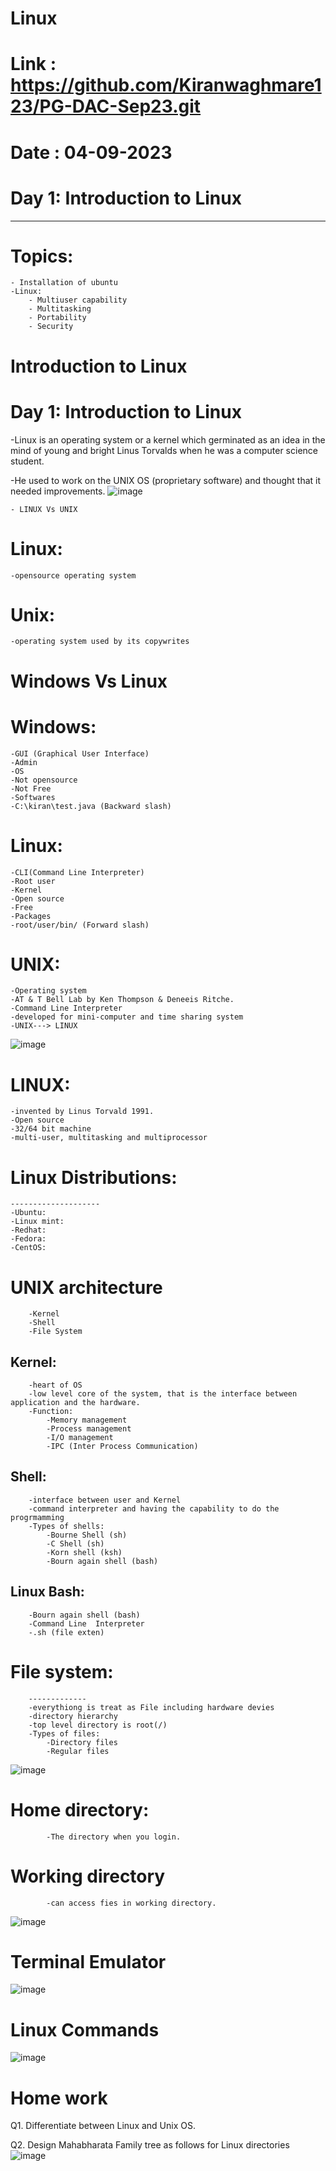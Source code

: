 
# Linux
# Link : https://github.com/Kiranwaghmare123/PG-DAC-Sep23.git

# Date : 04-09-2023
# Day 1: Introduction to Linux
----------------------------------
# Topics:
	- Installation of ubuntu
	-Linux: 
		- Multiuser capability
		- Multitasking
		- Portability
		- Security
  
# Introduction to Linux

# Day 1: Introduction to Linux

-Linux is an operating system or a kernel which germinated as an idea in the mind of young and bright Linus Torvalds when he was a computer science student. 

-He used to work on the UNIX OS (proprietary software) and thought that it needed improvements.
![image](https://github.com/Kiranwaghmare123/PG-DAC-Sep23/assets/72081819/b7a692e9-7881-476d-9b7b-9ba371f97607)

	
	- LINUX Vs UNIX
# Linux:
	-opensource operating system
		
# Unix:
	-operating system used by its copywrites
	

# Windows Vs Linux
	
# Windows:
	-GUI (Graphical User Interface)
	-Admin
	-OS
	-Not opensource
	-Not Free
	-Softwares
	-C:\kiran\test.java (Backward slash)
	
# Linux:
	-CLI(Command Line Interpreter)
	-Root user
	-Kernel
	-Open source
	-Free
	-Packages
	-root/user/bin/ (Forward slash)
	
	
# UNIX:
	-Operating system
	-AT & T Bell Lab by Ken Thompson & Deneeis Ritche.
	-Command Line Interpreter
	-developed for mini-computer and time sharing system
	-UNIX---> LINUX
![image](https://github.com/Kiranwaghmare123/PG-DAC-Sep23/assets/72081819/9b528c83-d652-47c8-a221-793d6e9a5587)

# LINUX:
	-invented by Linus Torvald 1991.
	-Open source
	-32/64 bit machine
	-multi-user, multitasking and multiprocessor
	
# Linux Distributions:
	--------------------
	-Ubuntu:
	-Linux mint:
	-Redhat:
	-Fedora:
	-CentOS:
		
# UNIX architecture
		-Kernel
		-Shell
		-File System
		
## Kernel:
		-heart of OS
		-low level core of the system, that is the interface between application and the hardware.
		-Function:
			-Memory management
			-Process management
			-I/O management 
			-IPC (Inter Process Communication)
			
## Shell:
		-interface between user and Kernel
		-command interpreter and having the capability to do the progrmamming
		-Types of shells:
			-Bourne Shell (sh)
			-C Shell (sh)
			-Korn shell (ksh)
			-Bourn again shell (bash)
			
## Linux Bash:
		-Bourn again shell (bash)
		-Command Line  Interpreter
		-.sh (file exten)
		
	
# File system:
		-------------
		-everythiong is treat as File including hardware devies
		-directory hierarchy
		-top level directory is root(/)
		-Types of files:
			-Directory files
			-Regular files
![image](https://github.com/Kiranwaghmare123/PG-DAC-Sep23/assets/72081819/eb1d7416-9c20-4b24-90c6-fca7b3331c45)
		
# Home directory:
			-The directory when you login.
			
# Working directory
			-can access fies in working directory.
![image](https://github.com/Kiranwaghmare123/PG-DAC-Sep23/assets/72081819/0604d8d5-78ad-475d-bc6e-40fdad22b684)

# Terminal Emulator
![image](https://github.com/Kiranwaghmare123/PG-DAC-Sep23/assets/72081819/f979ef44-2ffd-492a-97d9-b92c068937d7)

# Linux Commands
![image](https://github.com/Kiranwaghmare123/PG-DAC-Sep23/assets/72081819/aff7f5d0-1796-43ab-871c-4bfd6b850703)


# Home work

Q1. Differentiate between Linux and Unix OS.

Q2. Design Mahabharata Family tree as follows for Linux directories
![image](https://github.com/Kiranwaghmare123/PG-DAC-Sep23/assets/72081819/d3e57f5a-a07f-4004-a711-35b569897eb4)

